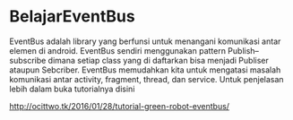 # BelajarEventBus
EventBus adalah library yang berfunsi untuk menangani komunikasi antar elemen di android. EventBus sendiri menggunakan pattern Publish–subscribe dimana setiap class yang di daftarkan bisa menjadi Publiser ataupun Sebcriber. EventBus memudahkan kita untuk mengatasi masalah komunikasi antar activity, fragment, thread, dan service. 
Untuk penjelasan lebih dalam buka tutorialnya disini

http://ocittwo.tk/2016/01/28/tutorial-green-robot-eventbus/ ‎
